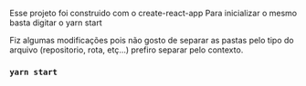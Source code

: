 Esse projeto foi construido com o create-react-app
Para inicializar o mesmo basta digitar o yarn start

Fiz algumas modificações pois não gosto de separar as pastas pelo tipo do arquivo (repositorio, rota, etç...) prefiro separar pelo contexto.

### `yarn start`



